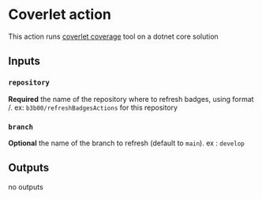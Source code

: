 # Coverlet action

This action runs [coverlet coverage](https://github.com/coverlet-coverage/coverlet) tool on a dotnet core solution



## Inputs

### `repository`

**Required** the name of the repository where to refresh badges, using format <user>/<repository>. ex: `b3b00/refreshBadgesActions` for this repository

### `branch`

**Optional** the name of the branch to refresh (default to `main`). ex : `develop` 



## Outputs

 no outputs
